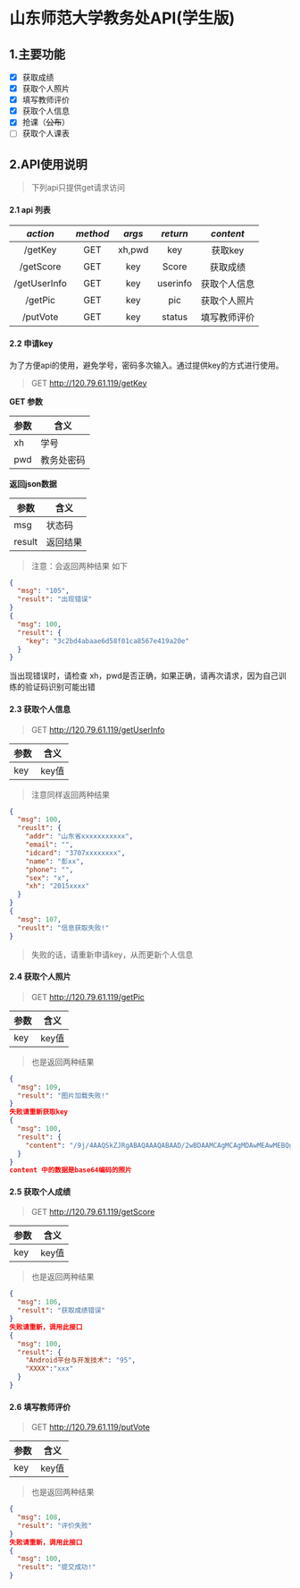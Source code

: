 # 山东师范大学教务处API(学生版)

## 1.主要功能

- [x] 获取成绩
- [x] 获取个人照片
- [x] 填写教师评价
- [x] 获取个人信息
- [x] 抢课（~~公布~~）
- [ ] 获取个人课表

## 2.API使用说明

> 下列api只提供get请求访问

#### 2.1 api 列表

|   *action*   | *method* | *args* | *return* |  *content*   |
| :----------: | :------: | :----: | :------: | :----------: |
|   /getKey    |   GET    | xh,pwd |   key    |   获取key    |
|  /getScore   |   GET    |  key   |  Score   |   获取成绩   |
| /getUserInfo |   GET    |  key   | userinfo | 获取个人信息 |
|   /getPic    |   GET    |  key   |   pic    | 获取个人照片 |
|   /putVote   |   GET    |  key   |  status  | 填写教师评价 |

#### 2.2 申请key

  为了方便api的使用，避免学号，密码多次输入。通过提供key的方式进行使用。

> GET http://120.79.61.119/getKey

**GET 参数**

| 参数 | 含义       |
| ---- | ---------- |
| xh   | 学号       |
| pwd  | 教务处密码 |

**返回json数据**

| 参数   | 含义     |
| ------ | -------- |
| msg    | 状态码   |
| result | 返回结果 |

> 注意：会返回两种结果 如下

```json
{
  "msg": "105",
  "result": "出现错误"
}
{
  "msg": 100,
  "result": {
    "key": "3c2bd4abaae6d58f01ca8567e419a20e"
  }
}
```

  当出现错误时，请检查 xh，pwd是否正确，如果正确，请再次请求，因为自己训练的验证码识别可能出错
#### 2.3 获取个人信息
> GET  http://120.79.61.119/getUserInfo

| 参数 | 含义       |
| ---- | ---------- |
| key   | key值       |

> 注意同样返回两种结果
> 
```json
{
  "msg": 100,
  "reuslt": {
    "addr": "山东省xxxxxxxxxxx",
    "email": "",
    "idcard": "3707xxxxxxxx",
    "name": "彭xx",
    "phone": "",
    "sex": "x",
    "xh": "2015xxxx"
  }
}
{
  "msg": 107,
  "reuslt": "信息获取失败!"
}
```
>失败的话，请重新申请key，从而更新个人信息
>
#### 2.4 获取个人照片
>GET  http://120.79.61.119/getPic
>

| 参数 | 含义       |
| ---- | ---------- |
| key   | key值       |

> 也是返回两种结果
> 
```json
{
  "msg": 109,
  "result": "图片加载失败!"
}
失败请重新获取key
{
  "msg": 100,
  "result": {
    "content": "/9j/4AAQSkZJRgABAQAAAQABAAD/2wBDAAMCAgMCAgMDAwMEAwMEBQgFBQQEBQoHBwYIDAoMDAsKCwsNDhIQDQ4"
  }
}
content 中的数据是base64编码的照片
```
#### 2.5 获取个人成绩

> GET http://120.79.61.119/getScore

| 参数 | 含义       |
| ---- | ---------- |
| key   | key值       |

> 也是返回两种结果
> 
```json
{
  "msg": 106,
  "result": "获取成绩错误"
}
失败请重新，调用此接口
{
  "msg": 100,
  "result": {
    "Android平台与开发技术": "95",
    "XXXX":"xxx"
  }
}
```
#### 2.6 填写教师评价

> GET http://120.79.61.119/putVote

| 参数 | 含义       |
| ---- | ---------- |
| key   | key值       |

> 也是返回两种结果
> 
```json
{
  "msg": 108,
  "result": "评价失败"
}
失败请重新，调用此接口
{
  "msg": 100,
  "result": "提交成功!"
}
```
